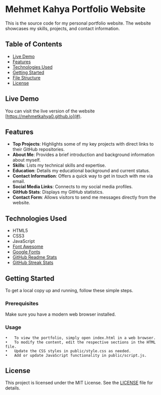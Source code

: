 # Mehmet Kahya Portfolio Website

This is the source code for my personal portfolio website. The website showcases my skills, projects, and contact information.

## Table of Contents

- [Live Demo](#live-demo)
- [Features](#features)
- [Technologies Used](#technologies-used)
- [Getting Started](#getting-started)
- [File Structure](#file-structure)
- [License](#license)

## Live Demo

You can visit the live version of the website [https://mehmetkahya0.github.io](#).

## Features

- **Top Projects**: Highlights some of my key projects with direct links to their GitHub repositories.
- **About Me**: Provides a brief introduction and background information about myself.
- **Skills**: Lists my technical skills and expertise.
- **Education**: Details my educational background and current status.
- **Contact Information**: Offers a quick way to get in touch with me via email.
- **Social Media Links**: Connects to my social media profiles.
- **GitHub Stats**: Displays my GitHub statistics.
- **Contact Form**: Allows visitors to send me messages directly from the website.

## Technologies Used

- HTML5
- CSS3
- JavaScript
- [Font Awesome](https://fontawesome.com/)
- [Google Fonts](https://fonts.google.com/)
- [GitHub Readme Stats](https://github.com/anuraghazra/github-readme-stats)
- [GitHub Streak Stats](https://github.com/DenverCoder1/github-readme-streak-stats)

## Getting Started

To get a local copy up and running, follow these simple steps.

### Prerequisites

Make sure you have a modern web browser installed.

### Usage

    •	To view the portfolio, simply open index.html in a web browser.
    •	To modify the content, edit the respective sections in the HTML file.
    •	Update the CSS styles in public/style.css as needed.
    •	Add or update JavaScript functionality in public/script.js.

## License

This project is licensed under the MIT License. See the [LICENSE](LICENSE) file for details.
